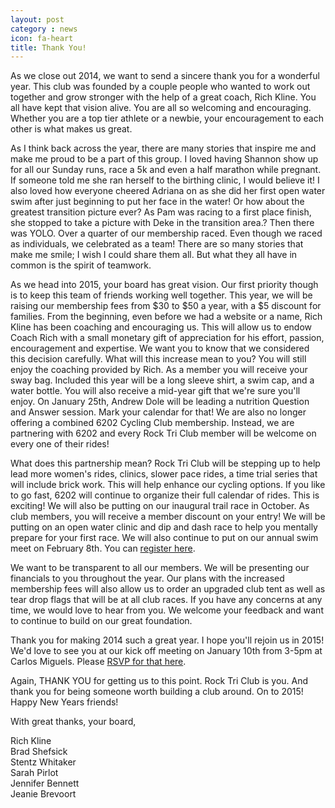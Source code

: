 ```yaml
---
layout: post
category : news
icon: fa-heart
title: Thank You!
---
```


As we close out 2014, we want to send a sincere thank you for a wonderful year. This club was founded by a couple people who wanted to work out together and grow stronger with the help of a great coach, Rich Kline. You all have kept that vision alive. You are all so welcoming and encouraging. Whether you are a top tier athlete or a newbie, your encouragement to each other is what makes us great. 

As I think back across the year, there are many stories that inspire me and make me proud to be a part of this group. I loved having Shannon show up for all our Sunday runs, race a 5k and even a half marathon while pregnant. If someone told me she ran herself to the birthing clinic, I would believe it! I also loved how everyone cheered Adriana on as she did her first open water swim after just beginning to put her face in the water! Or how about the greatest transition picture ever? As Pam was racing to a first place finish, she stopped to take a picture with Deke in the transition area.? Then there was YOLO. Over a quarter of our membership raced. Even though we raced as individuals, we celebrated as a team! There are so many stories that make me smile; I wish I could share them all. But what they all have in common is the spirit of teamwork. 

As we head into 2015, your board has great vision. Our first priority though is to keep this team of friends working well together.  This year, we will be raising our membership fees from $30 to $50 a year, with a $5 discount for families. From the beginning, even before we had a website or a name, Rich Kline has been coaching and encouraging us. This will allow us to endow Coach Rich with a small monetary gift of appreciation for his effort, passion, encouragement and expertise.  We want you to know that we considered this decision carefully. What will this increase mean to you? You will still enjoy the coaching provided by Rich. As a member you will receive your sway bag. Included this year will be a long sleeve shirt, a swim cap, and a water bottle. You will also receive a mid-year gift that we're sure you'll enjoy. On January 25th, Andrew Dole will be leading a nutrition Question and Answer session. Mark your calendar for that! We are also no longer offering a combined 6202 Cycling Club membership. Instead, we are partnering with 6202 and every Rock Tri Club member will be welcome on every one of their rides!

What does this partnership mean? Rock Tri Club will be stepping up to help lead more women's rides, clinics, slower pace rides, a time trial series that will include brick work. This will help enhance our cycling options. If you like to go fast, 6202 will continue to organize their full calendar of rides. This is exciting! We will also be putting on our inaugural trail race in October. As club members, you will receive a member discount on your entry! We will be putting on an open water clinic and dip and dash race to help you mentally prepare for your first race. We will also continue to put on our annual swim meet on February 8th. You can [register here](https://ti.to/rock-tri-club/rock-classic-2015).

We want to be transparent to all our members. We will be presenting our financials to you throughout the year. Our plans with the increased membership fees will also allow us to order an upgraded club tent as well as tear drop flags that will be at all club races. If you have any concerns at any time, we would love to hear from you. We welcome your feedback and want to continue to build on our great foundation. 

Thank you for making 2014 such a great year. I hope you'll rejoin us in 2015! We'd love to see you at our kick off meeting on January 10th from 3-5pm at Carlos Miguels. Please [RSVP for that here](https://ti.to/rock-tri-club/2015-year-kick-off).

Again, THANK YOU for getting us to this point. Rock Tri Club is you. And thank you for being someone worth building a club around. On to 2015! Happy New Years friends!

With great thanks, your board,

Rich Kline <br>
Brad Shefsick  <br>
Stentz Whitaker <br>
Sarah Pirlot <br>
Jennifer Bennett <br>
Jeanie Brevoort 